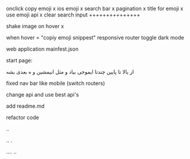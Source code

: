 onclick copy emoji x
ios emoji x
search bar x
pagination x
title for emoji x
use emoji api x
clear search input +++++++++++++++

shake image on hover x

when hover = "copiy emoji snippest"
responsive
router
toggle dark mode

web application mainfest.json

start page:

از بالا تا پایین چندتا ایموجی بیاد و مثل انیمشین و ه بعدی بشه

fixed nav bar like mobile (switch routers)

change api and use best api's

add readme.md

refactor code

..

..
.

....
..
